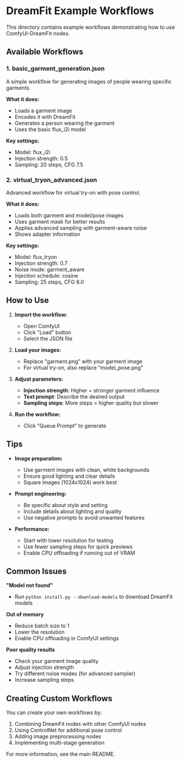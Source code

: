 # DreamFit Example Workflows

This directory contains example workflows demonstrating how to use ComfyUI-DreamFit nodes.

## Available Workflows

### 1. basic_garment_generation.json
A simple workflow for generating images of people wearing specific garments.

**What it does:**
- Loads a garment image
- Encodes it with DreamFit
- Generates a person wearing the garment
- Uses the basic flux_i2i model

**Key settings:**
- Model: flux_i2i
- Injection strength: 0.5
- Sampling: 20 steps, CFG 7.5

### 2. virtual_tryon_advanced.json
Advanced workflow for virtual try-on with pose control.

**What it does:**
- Loads both garment and model/pose images
- Uses garment mask for better results
- Applies advanced sampling with garment-aware noise
- Shows adapter information

**Key settings:**
- Model: flux_tryon
- Injection strength: 0.7
- Noise mode: garment_aware
- Injection schedule: cosine
- Sampling: 25 steps, CFG 8.0

## How to Use

1. **Import the workflow:**
   - Open ComfyUI
   - Click "Load" button
   - Select the JSON file
   
2. **Load your images:**
   - Replace "garment.png" with your garment image
   - For virtual try-on, also replace "model_pose.png"
   
3. **Adjust parameters:**
   - **Injection strength**: Higher = stronger garment influence
   - **Text prompt**: Describe the desired output
   - **Sampling steps**: More steps = higher quality but slower
   
4. **Run the workflow:**
   - Click "Queue Prompt" to generate

## Tips

- **Image preparation:**
  - Use garment images with clean, white backgrounds
  - Ensure good lighting and clear details
  - Square images (1024x1024) work best

- **Prompt engineering:**
  - Be specific about style and setting
  - Include details about lighting and quality
  - Use negative prompts to avoid unwanted features

- **Performance:**
  - Start with lower resolution for testing
  - Use fewer sampling steps for quick previews
  - Enable CPU offloading if running out of VRAM

## Common Issues

**"Model not found"**
- Run `python install.py --download-models` to download DreamFit models

**Out of memory**
- Reduce batch size to 1
- Lower the resolution
- Enable CPU offloading in ComfyUI settings

**Poor quality results**
- Check your garment image quality
- Adjust injection strength
- Try different noise modes (for advanced sampler)
- Increase sampling steps

## Creating Custom Workflows

You can create your own workflows by:
1. Combining DreamFit nodes with other ComfyUI nodes
2. Using ControlNet for additional pose control
3. Adding image preprocessing nodes
4. Implementing multi-stage generation

For more information, see the main README.